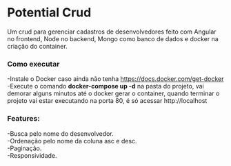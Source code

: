 # Potential Crud
Um crud para gerenciar cadastros de desenvolvedores feito com Angular no frontend, Node no backend, Mongo como banco de dados e docker na criação do container.

### Como executar
-Instale o Docker caso ainda não tenha https://docs.docker.com/get-docker
<br>-Execute o comando <b>docker-compose up -d</b> na pasta do projeto, vai demorar alguns minutos até o docker gerar o container, quando terminar o projeto vai estar executando na porta 80, é só acessar http://localhost

### Features:
-Busca pelo nome do desenvolvedor.
<br>-Ordenação pelo nome da coluna asc e desc.
<br>-Paginação.
<br>-Responsividade.
